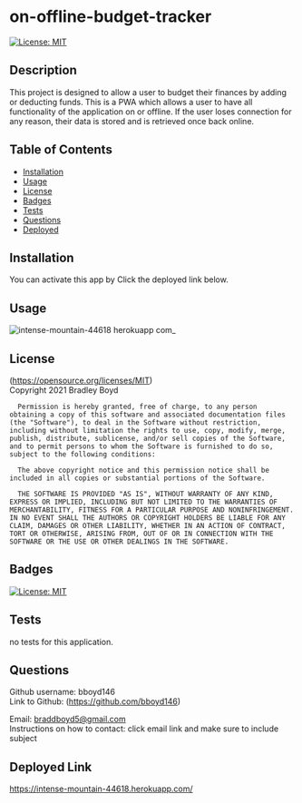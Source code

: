 # on-offline-budget-tracker
[![License: MIT](https://img.shields.io/badge/License-MIT-yellow.svg)](https://opensource.org/licenses/MIT)

## Description
This project is designed to allow a user to budget their finances by adding or deducting funds. This is a PWA which allows a user to have all functionality of the application on or offline. If the user loses connection for any reason, their data is stored and is retrieved once back online.

## Table of Contents

- [Installation](#Installation)
- [Usage](#Usage)
- [License](#License)
- [Badges](#Badges)
- [Tests](#Tests)
- [Questions](#Questions)
- [Deployed](#Deployed-Link)

## Installation 
You can activate this app by Click the deployed link below.

## Usage 

![intense-mountain-44618 herokuapp com_](https://user-images.githubusercontent.com/82745040/136494343-76faef4b-e24a-4f26-b76a-017209ab8f90.png)


## License 
(https://opensource.org/licenses/MIT)  
   Copyright 2021 Bradley Boyd

      Permission is hereby granted, free of charge, to any person obtaining a copy of this software and associated documentation files (the "Software"), to deal in the Software without restriction, including without limitation the rights to use, copy, modify, merge, publish, distribute, sublicense, and/or sell copies of the Software, and to permit persons to whom the Software is furnished to do so, subject to the following conditions:
      
      The above copyright notice and this permission notice shall be included in all copies or substantial portions of the Software.
      
      THE SOFTWARE IS PROVIDED "AS IS", WITHOUT WARRANTY OF ANY KIND, EXPRESS OR IMPLIED, INCLUDING BUT NOT LIMITED TO THE WARRANTIES OF MERCHANTABILITY, FITNESS FOR A PARTICULAR PURPOSE AND NONINFRINGEMENT. IN NO EVENT SHALL THE AUTHORS OR COPYRIGHT HOLDERS BE LIABLE FOR ANY CLAIM, DAMAGES OR OTHER LIABILITY, WHETHER IN AN ACTION OF CONTRACT, TORT OR OTHERWISE, ARISING FROM, OUT OF OR IN CONNECTION WITH THE SOFTWARE OR THE USE OR OTHER DEALINGS IN THE SOFTWARE.

## Badges
[![License: MIT](https://img.shields.io/badge/License-MIT-yellow.svg)](https://opensource.org/licenses/MIT)

## Tests
no tests for this application.

## Questions
Github username: bboyd146  
Link to Github: (https://github.com/bboyd146)  

Email: braddboyd5@gmail.com  
Instructions on how to contact: click email link and make sure to include subject  

## Deployed Link
https://intense-mountain-44618.herokuapp.com/
